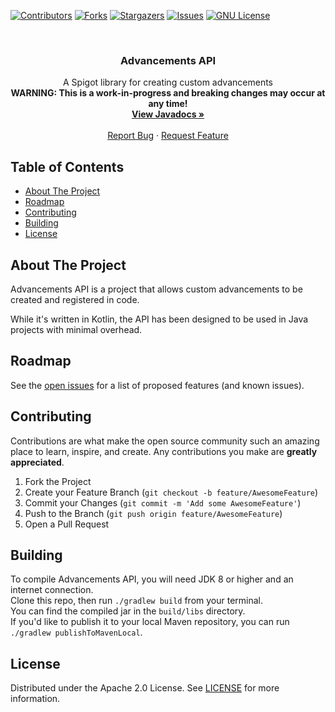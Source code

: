 [![Contributors][contributors-shield]][contributors-url]
[![Forks][forks-shield]][forks-url]
[![Stargazers][stars-shield]][stars-url]
[![Issues][issues-shield]][issues-url]
[![GNU License][license-shield]][license-url]




<!-- PROJECT LOGO -->
<br />
<p style="text-align: center;">

  <h3 align="center">Advancements API</h3>

  <p align="center">
    A Spigot library for creating custom advancements
    <br />
    <b>WARNING: This is a work-in-progress and breaking changes may occur at any time!</b>
    <br />
    <a href="https://javadoc.io/doc/net.insprill/advancements-api"><strong>View Javadocs »</strong></a>
    <br />
    <br />
    <a href="https://github.com/Insprill/advancements-api/issues">Report Bug</a>
    ·
    <a href="https://github.com/Insprill/advancements-api/issues">Request Feature</a>
  </p>




<!-- TABLE OF CONTENTS -->

## Table of Contents

* [About The Project](#about-the-project)
* [Roadmap](#roadmap)
* [Contributing](#contributing)
* [Building](#building)
* [License](#license)




<!-- ABOUT THE PROJECT -->

## About The Project

Advancements API is a project that allows custom advancements to be created and registered in code.  

While it's written in Kotlin, the API has been designed to be used in Java projects with minimal overhead.




<!-- ROADMAP -->

## Roadmap

See the [open issues](https://github.com/Insprill/advancements-api/issues) for a list of proposed features (and known issues).




<!-- CONTRIBUTING -->

## Contributing

Contributions are what make the open source community such an amazing place to learn, inspire, and create. Any
contributions you make are **greatly appreciated**.

1. Fork the Project
2. Create your Feature Branch (`git checkout -b feature/AwesomeFeature`)
3. Commit your Changes (`git commit -m 'Add some AwesomeFeature'`)
4. Push to the Branch (`git push origin feature/AwesomeFeature`)
5. Open a Pull Request




<!-- BUILDING -->

## Building

To compile Advancements API, you will need JDK 8 or higher and an internet connection.  
Clone this repo, then run `./gradlew build` from your terminal.  
You can find the compiled jar in the `build/libs` directory.  
If you'd like to publish it to your local Maven repository, you can run `./gradlew publishToMavenLocal`.




<!-- LICENSE -->

## License

Distributed under the Apache 2.0 License. See [LICENSE][license-url] for more information.




<!-- MARKDOWN LINKS & IMAGES -->
<!-- https://www.markdownguide.org/basic-syntax/#reference-style-links -->

[contributors-shield]: https://img.shields.io/github/contributors/Insprill/advancements-api.svg?style=for-the-badge
[contributors-url]: https://github.com/Insprill/advancements-api/graphs/contributors
[forks-shield]: https://img.shields.io/github/forks/Insprill/advancements-api.svg?style=for-the-badge
[forks-url]: https://github.com/Insprill/advancements-api/network/members
[stars-shield]: https://img.shields.io/github/stars/Insprill/advancements-api.svg?style=for-the-badge
[stars-url]: https://github.com/Insprill/advancements-api/stargazers
[issues-shield]: https://img.shields.io/github/issues/Insprill/advancements-api.svg?style=for-the-badge
[issues-url]: https://github.com/Insprill/advancements-api/issues
[license-shield]: https://img.shields.io/github/license/Insprill/advancements-api.svg?style=for-the-badge
[license-url]: https://github.com/Insprill/advancements-api/blob/master/LICENSE
